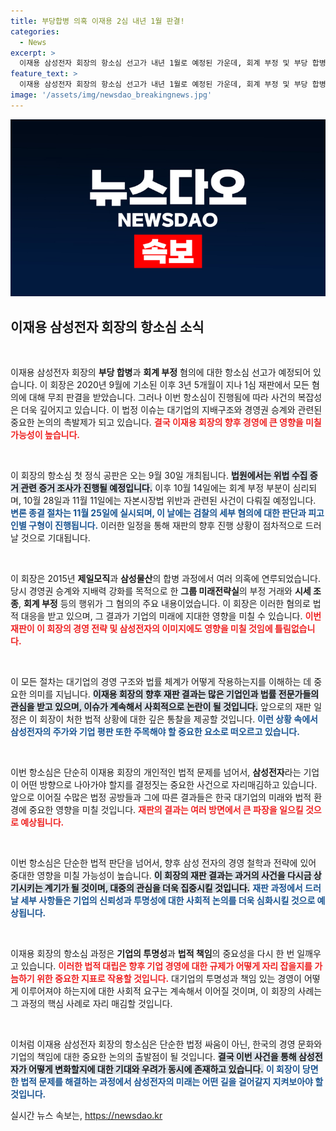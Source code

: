 ```yaml
---
title: 부당합병 의혹 이재용 2심 내년 1월 판결!
categories:
  - News
excerpt: >
  이재용 삼성전자 회장의 항소심 선고가 내년 1월로 예정된 가운데, 회계 부정 및 부당 합병 혐의의 최종 판단이 주목받고 있다. 첫 공판은 9월 30일! 과연 그의 운명은?
feature_text: >
  이재용 삼성전자 회장의 항소심 선고가 내년 1월로 예정된 가운데, 회계 부정 및 부당 합병 혐의의 최종 판단이 주목받고 있다. 첫 공판은 9월 30일! 과연 그의 운명은?
image: '/assets/img/newsdao_breakingnews.jpg'
---
```


<p><img src="/assets/img/newsdao_breakingnews.jpg" alt="flaretime 속보" /></p>

<h2 data-ke-size="size26">이재용 삼성전자 회장의 항소심 소식</h2>

<p data-ke-size="size16">&nbsp;</p>

<p>이재용 삼성전자 회장의 <b>부당 합병</b>과 <b>회계 부정</b> 혐의에 대한 항소심 선고가 예정되어 있습니다. 이 회장은 2020년 9월에 기소된 이후 3년 5개월이 지나 1심 재판에서 모든 혐의에 대해 무죄 판결을 받았습니다. 그러나 이번 항소심이 진행됨에 따라 사건의 복잡성은 더욱 깊어지고 있습니다. 이 법정 이슈는 대기업의 지배구조와 경영권 승계와 관련된 중요한 논의의 촉발제가 되고 있습니다. <b><span style="color: #ee2323;">결국 이재용 회장의 향후 경영에 큰 영향을 미칠 가능성이 높습니다.</span></b> </p>

<p data-ke-size="size16">&nbsp;</p>

<p>이 회장의 항소심 첫 정식 공판은 오는 9월 30일 개최됩니다. <b><span style="background-color: #21538527;">법원에서는 위법 수집 증거 관련 증거 조사가 진행될 예정입니다.</span></b> 이후 10월 14일에는 회계 부정 부분이 심리되며, 10월 28일과 11월 11일에는 자본시장법 위반과 관련된 사건이 다뤄질 예정입니다. <b><span style="color: #1a5490;">변론 종결 절차는 11월 25일에 실시되며, 이 날에는 검찰의 세부 혐의에 대한 판단과 피고인별 구형이 진행됩니다.</span></b> 이러한 일정을 통해 재판의 향후 진행 상황이 점차적으로 드러날 것으로 기대됩니다.</p>

<p data-ke-size="size16">&nbsp;</p>

<p>이 회장은 2015년 <b>제일모직</b>과 <b>삼성물산</b>의 합병 과정에서 여러 의혹에 연루되었습니다. 당시 경영권 승계와 지배력 강화를 목적으로 한 <b>그룹 미래전략실</b>의 부정 거래와 <b>시세 조종</b>, <b>회계 부정</b> 등의 행위가 그 혐의의 주요 내용이었습니다. 이 회장은 이러한 혐의로 법적 대응을 받고 있으며, 그 결과가 기업의 미래에 지대한 영향을 미칠 수 있습니다. <b><span style="color: #ee2323;">이번 재판이 이 회장의 경영 전략 및 삼성전자의 이미지에도 영향을 미칠 것임에 틀림없습니다.</span></b></p>

<p data-ke-size="size16">&nbsp;</p>

<p>이 모든 절차는 대기업의 경영 구조와 법률 체계가 어떻게 작용하는지를 이해하는 데 중요한 의미를 지닙니다. <b><span style="background-color: #21538527;">이재용 회장의 향후 재판 결과는 많은 기업인과 법률 전문가들의 관심을 받고 있으며, 이슈가 계속해서 사회적으로 논란이 될 것입니다.</span></b> 앞으로의 재판 일정은 이 회장이 처한 법적 상황에 대한 깊은 통찰을 제공할 것입니다. <b><span style="color: #1a5490;">이런 상황 속에서 삼성전자의 주가와 기업 평판 또한 주목해야 할 중요한 요소로 떠오르고 있습니다.</span></b></p>

<p data-ke-size="size16">&nbsp;</p>

<p>이번 항소심은 단순히 이재용 회장의 개인적인 법적 문제를 넘어서, <b>삼성전자</b>라는 기업이 어떤 방향으로 나아가야 할지를 결정짓는 중요한 사건으로 자리매김하고 있습니다. 앞으로 이어질 수많은 법정 공방들과 그에 따른 결과들은 한국 대기업의 미래와 법적 환경에 중요한 영향을 미칠 것입니다. <b><span style="color: #ee2323;">재판의 결과는 여러 방면에서 큰 파장을 일으킬 것으로 예상됩니다.</span></b> </p>

<p data-ke-size="size16">&nbsp;</p>

<p>이번 항소심은 단순한 법적 판단을 넘어서, 향후 삼성 전자의 경영 철학과 전략에 있어 중대한 영향을 미칠 가능성이 높습니다. <b><span style="background-color: #21538527;">이 회장의 재판 결과는 과거의 사건을 다시금 상기시키는 계기가 될 것이며, 대중의 관심을 더욱 집중시킬 것입니다.</span></b> <b><span style="color: #1a5490;">재판 과정에서 드러날 세부 사항들은 기업의 신뢰성과 투명성에 대한 사회적 논의를 더욱 심화시킬 것으로 예상됩니다.</span></b></p>

<p data-ke-size="size16">&nbsp;</p>

<p>이재용 회장의 항소심 과정은 <b>기업의 투명성</b>과 <b>법적 책임</b>의 중요성을 다시 한 번 일깨우고 있습니다. <b><span style="color: #ee2323;">이러한 법적 대립은 향후 기업 경영에 대한 규제가 어떻게 자리 잡을지를 가늠하기 위한 중요한 지표로 작용할 것입니다.</span></b> 대기업의 투명성과 책임 있는 경영이 어떻게 이루어져야 하는지에 대한 사회적 요구는 계속해서 이어질 것이며, 이 회장의 사례는 그 과정의 핵심 사례로 자리 매김할 것입니다.</p>

<p data-ke-size="size16">&nbsp;</p>

<p>이처럼 이재용 삼성전자 회장의 항소심은 단순한 법정 싸움이 아닌, 한국의 경영 문화와 기업의 책임에 대한 중요한 논의의 출발점이 될 것입니다. <b><span style="background-color: #21538527;">결국 이번 사건을 통해 삼성전자가 어떻게 변화할지에 대한 기대와 우려가 동시에 존재하고 있습니다.</span></b> <b><span style="color: #1a5490;">이 회장이 당면한 법적 문제를 해결하는 과정에서 삼성전자의 미래는 어떤 길을 걸어갈지 지켜보아야 할 것입니다.</span></b></p>
실시간 뉴스 속보는, <a href="https://newsdao.kr" rel="dofollow">https://newsdao.kr</a>



